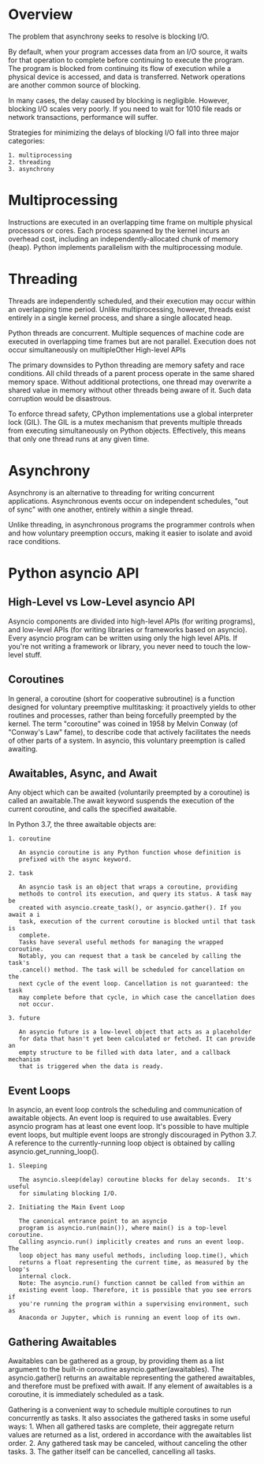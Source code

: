 Overview
========

The problem that asynchrony seeks to resolve is blocking I/O.

By default, when your program accesses data from an I/O source, it waits for
that operation to complete before continuing to execute the program. The program
is blocked from continuing its flow of execution while a physical device is
accessed, and data is transferred. Network operations are another common source
of blocking.

In many cases, the delay caused by blocking is negligible. However, blocking I/O
scales very poorly. If you need to wait for 1010 file reads or network
transactions, performance will suffer.

Strategies for minimizing the delays of blocking I/O fall into three major
categories:

    1. multiprocessing
    2. threading
    3. asynchrony

Multiprocessing
===============
Instructions are executed in an overlapping time frame on multiple physical
processors or cores. Each process spawned by the kernel incurs an overhead cost,
including an independently-allocated chunk of memory (heap). Python implements
parallelism with the multiprocessing module.

Threading
=========
Threads are independently scheduled, and their execution may occur within an
overlapping time period. Unlike multiprocessing, however, threads exist entirely
in a single kernel process, and share a single allocated heap.

Python threads are concurrent. Multiple sequences of machine code are executed
in overlapping time frames but are not parallel. Execution does not occur
simultaneously on multipleOther High-level APIs

The primary downsides to Python threading are memory safety and race conditions.
All child threads of a parent process operate in the same shared memory space.
Without additional protections, one thread may overwrite a shared value in
memory without other threads being aware of it. Such data corruption would be
disastrous.

To enforce thread safety, CPython implementations use a global interpreter lock
(GIL). The GIL is a mutex mechanism that prevents multiple threads from
executing simultaneously on Python objects. Effectively, this means that only
one thread runs at any given time.

Asynchrony
==========
Asynchrony is an alternative to threading for writing concurrent applications.
Asynchronous events occur on independent schedules, "out of sync" with one
another, entirely within a single thread.

Unlike threading, in asynchronous programs the programmer controls when and how
voluntary preemption occurs, making it easier to isolate and avoid race
conditions.

Python asyncio API
==================

High-Level vs Low-Level asyncio API
-----------------------------------
Asyncio components are divided into high-level APIs (for writing programs), and
low-level APIs (for writing libraries or frameworks based on asyncio). Every
asyncio program can be written using only the high level APIs. If you're not
writing a framework or library, you never need to touch the low-level stuff.

Coroutines
----------
In general, a coroutine (short for cooperative subroutine) is a function
designed for voluntary preemptive multitasking: it proactively yields to other
routines and processes, rather than being forcefully preempted by the kernel.
The term "coroutine" was coined in 1958 by Melvin Conway (of "Conway's Law"
fame), to describe code that actively facilitates the needs of other parts of a
system. In asyncio, this voluntary preemption is called awaiting.

Awaitables, Async, and Await
----------------------------
Any object which can be awaited (voluntarily preempted by a coroutine) is called
an awaitable.The await keyword suspends the execution of the current coroutine,
and calls the specified awaitable.

In Python 3.7, the three awaitable objects are:

    1. coroutine

       An asyncio coroutine is any Python function whose definition is
       prefixed with the async keyword.

    2. task 

       An asyncio task is an object that wraps a coroutine, providing
       methods to control its execution, and query its status. A task may be
       created with asyncio.create_task(), or asyncio.gather(). If you await a i
       task, execution of the current coroutine is blocked until that task is
       complete.
       Tasks have several useful methods for managing the wrapped coroutine.
       Notably, you can request that a task be canceled by calling the task's
       .cancel() method. The task will be scheduled for cancellation on the
       next cycle of the event loop. Cancellation is not guaranteed: the task
       may complete before that cycle, in which case the cancellation does
       not occur.

    3. future

       An asyncio future is a low-level object that acts as a placeholder
       for data that hasn't yet been calculated or fetched. It can provide an
       empty structure to be filled with data later, and a callback mechanism
       that is triggered when the data is ready.

Event Loops
-----------
In asyncio, an event loop controls the scheduling and communication of awaitable
objects. An event loop is required to use awaitables. Every asyncio program has
at least one event loop. It's possible to have multiple event loops, but
multiple event loops are strongly discouraged in Python 3.7. A reference to the
currently-running loop object is obtained by calling asyncio.get_running_loop().

    1. Sleeping

       The asyncio.sleep(delay) coroutine blocks for delay seconds.  It's useful 
       for simulating blocking I/O.

    2. Initiating the Main Event Loop

       The canonical entrance point to an asyncio
       program is asyncio.run(main()), where main() is a top-level coroutine.
       Calling asyncio.run() implicitly creates and runs an event loop. The
       loop object has many useful methods, including loop.time(), which
       returns a float representing the current time, as measured by the loop's
       internal clock.
       Note: The asyncio.run() function cannot be called from within an
       existing event loop. Therefore, it is possible that you see errors if
       you're running the program within a supervising environment, such as
       Anaconda or Jupyter, which is running an event loop of its own.

Gathering Awaitables
--------------------
Awaitables can be gathered as a group, by providing them as a list argument to
the built-in coroutine asyncio.gather(awaitables). The asyncio.gather() returns
an awaitable representing the gathered awaitables, and therefore must be
prefixed with await. If any element of awaitables is a coroutine, it is
immediately scheduled as a task.

Gathering is a convenient way to schedule multiple coroutines to run
concurrently as tasks. It also associates the gathered tasks in some useful
ways:
    1. When all gathered tasks are complete, their aggregate return values are
       returned as a list, ordered in accordance with the awaitables list
       order.
    2. Any gathered task may be canceled, without canceling the other tasks.
    3. The gather itself can be cancelled, cancelling all tasks.
